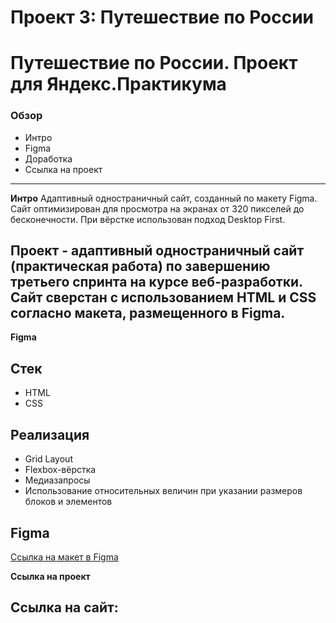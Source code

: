 # Проект 3: Путешествие по России

# Путешествие по России. Проект для Яндекс.Практикума

### Обзор
* Интро
* Figma
* Доработка
* Ссылка на проект
---

**Интро**
Адаптивный одностраничный сайт, созданный по макету Figma. Сайт оптимизирован для просмотра на экранах от 320 пикселей до бесконечности.
При вёрстке использован подход Desktop First.

Проект - адаптивный одностраничный сайт (практическая работа) по завершению третьего спринта на курсе веб-разработки. Сайт сверстан с использованием HTML и CSS согласно макета, размещенного в Figma.
---

**Figma**
## Стек

- HTML
- CSS

## Реализация

- Grid Layout
- Flexbox-вёрстка
- Медиазапросы
- Использование относительных величин при указании размеров блоков и элементов

## Figma
 [Ссылка на макет в Figma](https://www.figma.com/file/OyRWEjU6wBwRe1hapzQoLx/Sprint-3%3A-Russia-%2F-desktop-%2B-mobile?node-id=28503%3A0)

**Ссылка на проект**
## Ссылка на сайт:

